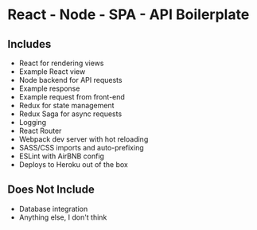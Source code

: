 # React - Node - SPA - API Boilerplate

## Includes

- React for rendering views
- Example React view
- Node backend for API requests
- Example response
- Example request from front-end
- Redux for state management
- Redux Saga for async requests
- Logging
- React Router
- Webpack dev server with hot reloading
- SASS/CSS imports and auto-prefixing
- ESLint with AirBNB config
- Deploys to Heroku out of the box

## Does Not Include

- Database integration
- Anything else, I don't think
